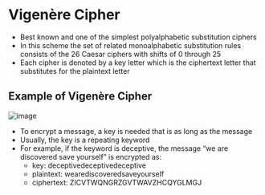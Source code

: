 # Vigenère Cipher
* Best known and one of the simplest polyalphabetic substitution ciphers
* In this scheme the set of related monoalphabetic substitution rules consists of the 26 Caesar ciphers with shifts of 0 through 25
* Each cipher is denoted by a key letter which is the ciphertext letter that substitutes for the plaintext letter 
## Example of Vigenère Cipher
![image](https://user-images.githubusercontent.com/62750835/118081369-e3656600-b3c3-11eb-9e69-6c1d4afa2daf.png)
* To encrypt a message, a key is needed that is as long as the message
 * Usually, the key is a repeating keyword 
* For example, if the keyword is deceptive, the message “we are discovered save yourself” is encrypted as:
  * key:          deceptivedeceptivedeceptive
  * plaintext:    wearediscoveredsaveyourself
  * ciphertext:  ZICVTWQNGRZGVTWAVZHCQYGLMGJ

